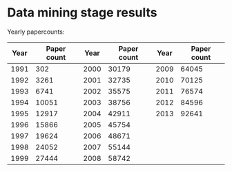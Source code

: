 Data mining stage results
=========================

Yearly papercounts:

| Year          | Paper count   | Year          | Paper count   | Year          | Paper count   |
| ------------- | ------------- | ------------- | ------------- | ------------- | ------------- |
| 1991          | 302           | 2000          | 30179         | 2009          | 64045         |
| 1992          | 3261          | 2001          | 32735         | 2010          | 70125         |
| 1993          | 6741          | 2002          | 35575         | 2011          | 76574         |
| 1994          | 10051         | 2003          | 38756         | 2012          | 84596         |
| 1995          | 12917         | 2004          | 42911         | 2013          | 92641         |
| 1996          | 15866         | 2005          | 45754         |
| 1997          | 19624         | 2006          | 48671         |
| 1998          | 24052         | 2007          | 55144         |
| 1999          | 27444         | 2008          | 58742         |


